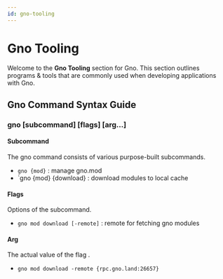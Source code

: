 ```yaml
---
id: gno-tooling
---
```


# Gno Tooling

Welcome to the **Gno Tooling** section for Gno. This section outlines programs
& tools that are commonly used when developing applications with Gno.

## Gno Command Syntax Guide

### gno [subcommand] [flags] [arg...]

#### Subcommand

The gno command consists of various purpose-built subcommands.

- `gno {mod}` : manage gno.mod
- `gno {mod} {download} : download modules to local cache

#### Flags

Options of the subcommand.

- `gno mod download [-remote]` : remote for fetching gno modules

#### Arg

The actual value of the flag .

- `gno mod download -remote {rpc.gno.land:26657}`
